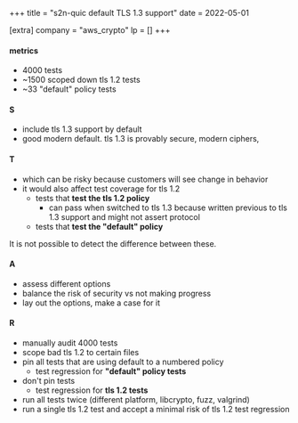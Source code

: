 +++
title = "s2n-quic default TLS 1.3 support"
date = 2022-05-01

[extra]
company = "aws_crypto"
lp = []
+++

#### metrics
- 4000 tests
- ~1500 scoped down tls 1.2 tests
- ~33 "default" policy tests

#### S
- include tls 1.3 support by default
- good modern default. tls 1.3 is provably secure, modern ciphers,


#### T
- which can be risky because customers will see change in behavior
- it would also affect test coverage for tls 1.2
  - tests that **test the tls 1.2 policy**
    - can pass when switched to tls 1.3 because written previous to tls 1.3
      support and might not assert protocol
  - tests that **test the "default" policy**

It is not possible to detect the difference between these.

#### A
- assess different options
- balance the risk of security vs not making progress
- lay out the options, make a case for it


#### R
- manually audit 4000 tests
- scope bad tls 1.2 to certain files
- pin all tests that are using default to a numbered policy
  - test regression for **"default" policy tests**
- don't pin tests
  - test regression for **tls 1.2 tests**
- run all tests twice (different platform, libcrypto, fuzz, valgrind)
- run a single tls 1.2 test and accept a minimal risk of tls 1.2 test regression
